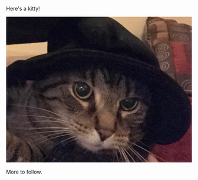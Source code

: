 Here's a kitty!

![alt text][logo]

[logo]: https://github.com/cjoulain/cjoulain.github.io/blob/master/displeased.JPG

More to follow.
